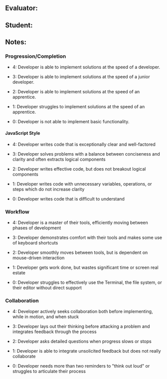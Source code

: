 
## Evaluator:
## Student:
## Notes:

### Progression/Completion

* 4: Developer is able to implement solutions at the speed of a developer.

* 3: Developer is able to implement solutions at the speed of a junior developer.

* 2: Developer is able to implement solutions at the speed of an apprentice.

* 1: Developer struggles to implement solutions at the speed of an apprentice.

* 0: Developer is not able to implement basic functionality.

#### JavaScript Style


* 4: Developer writes code that is exceptionally clear and well-factored

* 3: Developer solves problems with a balance between conciseness and clarity and often extracts logical components

* 2: Developer writes effective code, but does not breakout logical components

* 1: Developer writes code with unnecessary variables, operations, or steps which do not increase clarity

* 0: Developer writes code that is difficult to understand

### Workflow

* 4: Developer is a master of their tools, efficiently moving between phases of development

* 3: Developer demonstrates comfort with their tools and makes some use of keyboard shortcuts

* 2: Developer smoothly moves between tools, but is dependent on mouse-driven interaction

* 1: Developer gets work done, but wastes significant time or screen real estate

* 0: Developer struggles to effectively use the Terminal, the file system, or their editor without direct support

### Collaboration

* 4: Developer actively seeks collaboration both before implementing, while in motion, and when stuck

* 3: Developer lays out their thinking before attacking a problem and integrates feedback through the process

* 2: Developer asks detailed questions when progress slows or stops

* 1: Developer is able to integrate unsolicited feedback but does not really collaborate

* 0: Developer needs more than two reminders to "think out loud" or struggles to articulate their process
